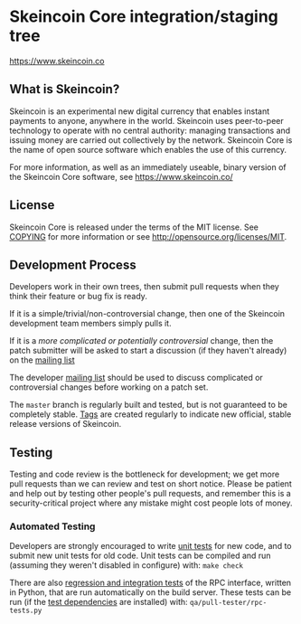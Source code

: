 Skeincoin Core integration/staging tree
=======================================

https://www.skeincoin.co

What is Skeincoin?
------------------

Skeincoin is an experimental new digital currency that enables instant payments to
anyone, anywhere in the world. Skeincoin uses peer-to-peer technology to operate
with no central authority: managing transactions and issuing money are carried
out collectively by the network. Skeincoin Core is the name of open source
software which enables the use of this currency.

For more information, as well as an immediately useable, binary version of
the Skeincoin Core software, see https://www.skeincoin.co/

License
-------

Skeincoin Core is released under the terms of the MIT license. See [COPYING](COPYING) for more
information or see http://opensource.org/licenses/MIT.

Development Process
-------------------

Developers work in their own trees, then submit pull requests when they think
their feature or bug fix is ready.

If it is a simple/trivial/non-controversial change, then one of the Skeincoin
development team members simply pulls it.

If it is a *more complicated or potentially controversial* change, then the patch
submitter will be asked to start a discussion (if they haven't already) on the
[mailing list](https://lists.linuxfoundation.org/mailman/listinfo/bitcoin-dev)

The developer [mailing list](https://lists.linuxfoundation.org/mailman/listinfo/bitcoin-dev)
should be used to discuss complicated or controversial changes before working
on a patch set.

The `master` branch is regularly built and tested, but is not guaranteed to be
completely stable. [Tags](https://github.com/skeincoin/skeincoin/tags) are created
regularly to indicate new official, stable release versions of Skeincoin.

Testing
-------

Testing and code review is the bottleneck for development; we get more pull
requests than we can review and test on short notice. Please be patient and help out by testing
other people's pull requests, and remember this is a security-critical project where any mistake might cost people
lots of money.

### Automated Testing

Developers are strongly encouraged to write [unit tests](/doc/unit-tests.md) for new code, and to
submit new unit tests for old code. Unit tests can be compiled and run
(assuming they weren't disabled in configure) with: `make check`

There are also [regression and integration tests](/qa) of the RPC interface, written
in Python, that are run automatically on the build server.
These tests can be run (if the [test dependencies](/qa) are installed) with: `qa/pull-tester/rpc-tests.py`
